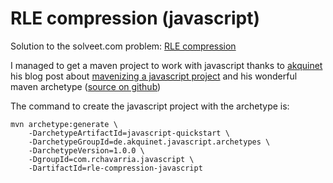RLE compression (javascript)
============================

Solution to the solveet.com problem: [RLE compression](http://www.solveet.com/exercises/Compresion-RLE/35)

I managed to get a maven project to work with javascript thanks to [akquinet](http://blog.akquinet.de)
his blog post about [mavenizing a javascript project](http://blog.akquinet.de/2011/02/11/mavenizing-javascript-projects/)
and his wonderful maven archetype ([source on github](https://github.com/akquinet/javascript-archetypes))

The command to create the javascript project with the archetype is:

    mvn archetype:generate \ 
        -DarchetypeArtifactId=javascript-quickstart \ 
        -DarchetypeGroupId=de.akquinet.javascript.archetypes \ 
        -DarchetypeVersion=1.0.0 \ 
        -DgroupId=com.rchavarria.javascript \ 
        -DartifactId=rle-compression-javascript

